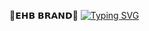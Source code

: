 🔻𝗘𝗛𝗕 𝗕𝗥𝗔𝗡𝗗🔻
[![Typing SVG](https://readme-typing-svg.demolab.com/?lines=welcome+To+My+Profile;EHB+HUB+TOOLS+Coder)](https://git.io/typing-svg)
